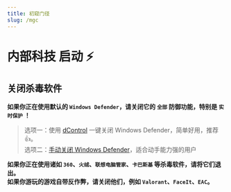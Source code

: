 ```yaml
---
title: 初窥门径
slug: /mgc
---
```


<head>
  <meta charset="utf-8" />
  <meta name="description" content="Mgc 官方教程，最全面的 Mgc 中文参考文档。"/>
  <meta name="keywords" content=",Mgc,原神内部科技,Genshin,原神辅助,原神外挂"/>
  <meta name="author" content="Mgc,原神内部科技,Genshin,原神辅助,原神外挂"/>
</head>

# 内部科技 启动 ⚡ 

## 关闭杀毒软件

**如果你正在使用默认的 `Windows Defender`，请关闭它的 `全部` 防御功能，特别是 `实时保护` ！**

>选项一：使用 [dControl](https://scrkit.com/uploads/dControl.zip) 一键关闭 Windows Defender，简单好用，推荐👍。  
>选项二：[手动关闭 Windows Defender](https://zhuanlan.zhihu.com/p/430289825)，适合动手能力强的用户

**如果你正在使用诸如 `360`、`火绒`、`联想电脑管家`、`卡巴斯基` 等杀毒软件，请将它们退出。**  
**如果你游玩的游戏自带反作弊，请关闭他们，例如 `Valorant`、`FaceIt`、`EAC`。**
